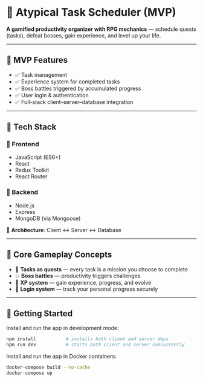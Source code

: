# 🧙 Atypical Task Scheduler (MVP)

**A gamified productivity organizer with RPG mechanics** — schedule quests (tasks), defeat bosses, gain experience, and level up your life.

---

## 🚀 MVP Features

-   ✅ Task management
-   ✅ Experience system for completed tasks
-   ✅ Boss battles triggered by accumulated progress
-   ✅ User login & authentication
-   ✅ Full-stack client–server–database integration

---

## 🧱 Tech Stack

### 🔹 Frontend

-   JavaScript (ES6+)
-   React
-   Redux Toolkit
-   React Router

### 🔸 Backend

-   Node.js
-   Express
-   MongoDB (via Mongoose)

📐 **Architecture**: Client ↔ Server ↔ Database

---

## 🧩 Core Gameplay Concepts

-   📅 **Tasks as quests** — every task is a mission you choose to complete
-   💥 **Boss battles** — productivity triggers challenges
-   🧠 **XP system** — gain experience, progress, and evolve
-   🔐 **Login system** — track your personal progress securely

---

## 🧪 Getting Started

Install and run the app in development mode:

```bash
npm install           # installs both client and server deps
npm run dev           # starts both client and server concurrently
```

Install and run the app in Docker containers:

```bash
docker-compose build --no-cache          
docker-compose up        
```
